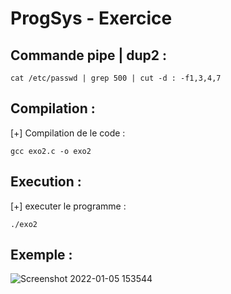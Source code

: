 # ProgSys - Exercice

## Commande pipe | dup2 :

```
cat /etc/passwd | grep 500 | cut -d : -f1,3,4,7
```

## Compilation :

[+] Compilation de le code :</br>
```
gcc exo2.c -o exo2
```
## Execution :

[+] executer le programme :</br>

```
./exo2 
```

## Exemple : 

![Screenshot 2022-01-05 153544](https://user-images.githubusercontent.com/65505262/148235780-63f79736-6540-4c9f-a818-134dbe0e9caa.png)
